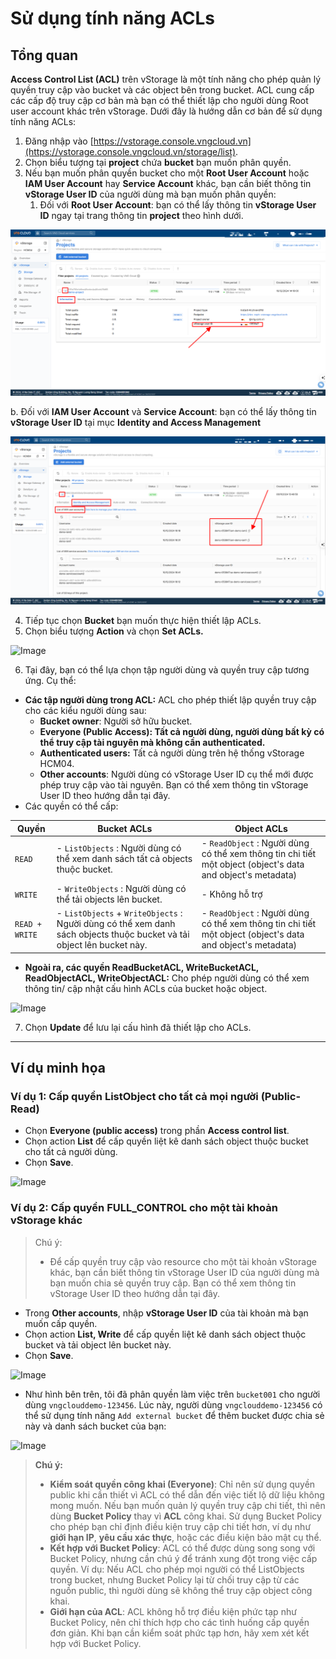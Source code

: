 # Sử dụng tính năng ACLs

## **Tổng quan**

**Access Control List (ACL)** trên vStorage là một tính năng cho phép quản lý quyền truy cập vào bucket và các object bên trong bucket. ACL cung cấp các cấp độ truy cập cơ bản mà bạn có thể thiết lập cho người dùng Root user account khác trên vStorage. Dưới đây là hướng dẫn cơ bản để sử dụng tính năng ACLs:

1. Đăng nhập vào [https://vstorage.console.vngcloud.vn](https://vstorage.console.vngcloud.vn/storage/list).
2. Chọn biểu tượng <img src="../../../../../../.gitbook/assets/image (7) (1) (1).png" alt="" data-size="line">tại **project** chứa **bucket** bạn muốn phân quyền.
3. Nếu bạn muốn phân quyền bucket cho một **Root User Account** hoặc **IAM User Account** hay **Service Account** khác, bạn cần biết thông tin **vStorage User ID** của người dùng mà bạn muốn phân quyền: 
   1. Đối với **Root User Account**: bạn có thể lấy thông tin **vStorage User ID** ngay tại trang thông tin **project** theo hình dưới.

![Image](https://github.com/vngcloud/docs/blob/main/Vietnamese/.gitbook/assets/image%20(867).png?raw=true)

b. Đối với **IAM User Account** và **Service Account**: bạn có thể lấy thông tin **vStorage User ID** tại mục  **Identity and Access Management**

![Image](https://github.com/vngcloud/docs/blob/main/Vietnamese/.gitbook/assets/image%20(8)%20(1)%20(1).png?raw=true)

4. Tiếp tục chọn **Bucket** bạn muốn thực hiện thiết lập ACLs.
5. Chọn biểu tượng **Action** và chọn **Set ACLs.**

![Image](https://github.com/vngcloud/docs/blob/main/Vietnamese/.gitbook/assets/image%20(5)%20(1)%20(1)%20(1)%20(1)%20(1)%20(1)%20(1)%20(1)%20(1).png?raw=true)

6. Tại đây, bạn có thể lựa chọn tập người dùng và quyền truy cập tương ứng. Cụ thể: 

* **Các tập người dùng trong ACL:** ACL cho phép thiết lập quyền truy cập cho các kiểu người dùng sau:
  * **Bucket owner**: Người sở hữu bucket.
  * ****Everyone (Public Access)******: Tất cả người dùng, người dùng bất kỳ có thể truy cập tài nguyên mà không cần authenticated.**
  * **Authenticated users:** Tất cả người dùng trên hệ thống vStorage HCM04.
  * **Other accounts**: Người dùng có vStorage User ID cụ thể mới được phép truy cập vào tài nguyên. Bạn có thể xem thông tin vStorage User ID theo hướng dẫn tại đây.
* Các quyền có thể cấp:

| Quyền | Bucket ACLs | Object ACLs |
| --- | --- | --- |
| `READ` | - `ListObjects` : Người dùng có thể xem danh sách tất cả objects thuộc bucket. | - `ReadObject` : Người dùng có thể xem thông tin chi tiết một object (object's data and object's metadata) |
| `WRITE` | - `WriteObjects` : Người dùng có thể tải objects lên bucket. | - Không hỗ trợ |
| `READ + WRITE` | - `ListObjects`  +  `WriteObjects` : Người dùng có thể xem danh sách objects thuộc bucket và tải object lên bucket này. | - `ReadObject` : Người dùng có thể xem thông tin chi tiết một object (object's data and object's metadata) |

* **Ngoài ra, các quyền ReadBucketACL, WriteBucketACL, ReadObjectACL, WriteObjectACL:** Cho phép người dùng có thể xem thông tin/ cập nhật cấu hình ACLs của bucket hoặc object.

![Image](https://github.com/vngcloud/docs/blob/main/Vietnamese/.gitbook/assets/image%20(1)%20(1)%20(1)%20(1)%20(1)%20(1)%20(1)%20(1)%20(1)%20(1)%20(1)%20(1)%20(1)%20(1)%20(1)%20(1)%20(1).png?raw=true)

7. Chọn **Update** để lưu lại cấu hình đã thiết lập cho ACLs.

***

## Ví dụ minh họa

### **Ví dụ 1: Cấp quyền ListObject cho tất cả mọi người (Public-Read)**

* Chọn **Everyone (public access)** trong phần **Access control list**.
* Chọn action **List** để cấp quyền liệt kê danh sách object thuộc bucket cho tất cả người dùng.
* Chọn **Save**.

![Image](https://github.com/vngcloud/docs/blob/main/Vietnamese/.gitbook/assets/image%20(2)%20(1)%20(1)%20(1)%20(1)%20(1)%20(1)%20(1)%20(1)%20(1)%20(1)%20(1)%20(1)%20(1).png?raw=true)

### **Ví dụ 2: Cấp quyền FULL\_CONTROL cho một tài khoản vStorage khác**

> Chú ý: 
>
> * Để cấp quyền truy cập vào resource cho một tài khoản vStorage khác, bạn cần biết thông tin vStorage User ID của người dùng mà bạn muốn chia sẻ quyền truy cập. Bạn có thể xem thông tin vStorage User ID theo hướng dẫn tại đây.

* Trong **Other accounts**, nhập **vStorage User ID** của tài khoản mà bạn muốn cấp quyền.
* Chọn action **List, Write** để cấp quyền liệt kê danh sách object thuộc bucket và tải object lên bucket này.
* Chọn **Save**.

![Image](https://github.com/vngcloud/docs/blob/main/Vietnamese/.gitbook/assets/image%20(3)%20(1)%20(1)%20(1)%20(1)%20(1)%20(1)%20(1)%20(1)%20(1)%20(1)%20(1)%20(1)%20(1).png?raw=true)

* Như hình bên trên, tôi đã phân quyền làm việc trên `bucket001` cho người dùng `vngclouddemo-123456`. Lúc này, người dùng `vngclouddemo-123456` có thể sử dụng tính năng `Add external bucket` để thêm bucket được chia sẻ này và danh sách bucket của bạn: 

![Image](https://github.com/vngcloud/docs/blob/main/Vietnamese/.gitbook/assets/image%20(4)%20(1)%20(1)%20(1)%20(1)%20(1)%20(1)%20(1)%20(1)%20(1)%20(1)%20(1).png?raw=true)

> **Chú ý:**
>
> * **Kiểm soát quyền công khai (Everyone)**: Chỉ nên sử dụng quyền public khi cần thiết vì ACL có thể dẫn đến việc tiết lộ dữ liệu không mong muốn. Nếu bạn muốn quản lý quyền truy cập chi tiết, thì nên dùng **Bucket Policy** thay vì **ACL** công khai. Sử dụng Bucket Policy cho phép bạn chỉ định điều kiện truy cập chi tiết hơn, ví dụ như **giới hạn IP**, **yêu cầu xác thực**, hoặc các điều kiện bảo mật cụ thể.
> * **Kết hợp với Bucket Policy**: ACL có thể được dùng song song với Bucket Policy, nhưng cần chú ý để tránh xung đột trong việc cấp quyền. Ví dụ: Nếu ACL cho phép mọi người có thể ListObjects trong bucket, nhưng Bucket Policy lại từ chối truy cập từ các nguồn public, thì người dùng sẽ không thể truy cập object công khai.
> * **Giới hạn của ACL**: ACL không hỗ trợ điều kiện phức tạp như Bucket Policy, nên chỉ thích hợp cho các tình huống cấp quyền đơn giản. Khi bạn cần kiểm soát phức tạp hơn, hãy xem xét kết hợp với Bucket Policy.

